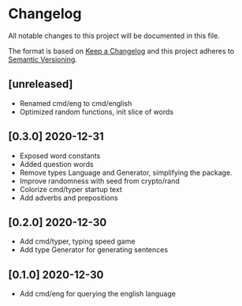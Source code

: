 # Changelog
All notable changes to this project will be documented in this file.

The format is based on [Keep a Changelog](http://keepachangelog.com/en/1.0.0/)
and this project adheres to [Semantic Versioning](http://semver.org/spec/v2.0.0.html).

## [unreleased]

- Renamed cmd/eng to cmd/english
- Optimized random functions, init slice of words

## [0.3.0] 2020-12-31

- Exposed word constants
- Added question words
- Remove types Language and Generator, simplifying the package.
- Improve randomness with seed from crypto/rand
- Colorize cmd/typer startup text
- Add adverbs and prepositions

## [0.2.0] 2020-12-30

- Add cmd/typer, typing speed game
- Add type Generator for generating sentences

## [0.1.0] 2020-12-30

- Add cmd/eng for querying the english language
